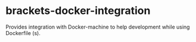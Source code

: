 # brackets-docker-integration
Provides integration with Docker-machine to help development while using Dockerfile (s).
